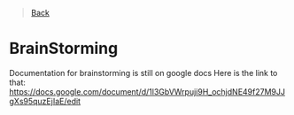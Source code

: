 > [Back](../Reviews/reviews.md)

# BrainStorming

Documentation for brainstorming is still on google docs
Here is the link to that: https://docs.google.com/document/d/1l3GbVWrpuji9H_ochjdNE49f27M9JJgXs95quzEjIaE/edit